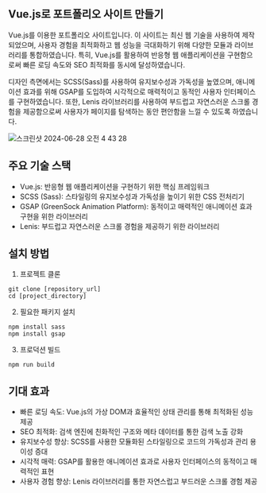 ## Vue.js로 포트폴리오 사이트 만들기
Vue.js를 이용한 포트폴리오 사이트입니다. 이 사이트는 최신 웹 기술을 사용하여 제작되었으며,
사용자 경험을 최적화하고 웹 성능을 극대화하기 위해 다양한 모듈과 라이브러리를 통합하였습니다.
특히, Vue.js를 활용하여 반응형 웹 애플리케이션을 구현함으로써 빠른 로딩 속도와 SEO 최적화를 동시에 달성하였습니다.

디자인 측면에서는 SCSS(Sass)를 사용하여 유지보수성과 가독성을 높였으며,
애니메이션 효과를 위해 GSAP를 도입하여 시각적으로 매력적이고 동적인 사용자 인터페이스를 구현하였습니다.
또한, Lenis 라이브러리를 사용하여 부드럽고 자연스러운 스크롤 경험을 제공함으로써 사용자가 페이지를 탐색하는 동안 편안함을 느낄 수 있도록 하였습니다.

![스크린샷 2024-06-28 오전 4 43 28](https://github.com/123dd654/vue-site/assets/161431124/16941289-a36d-4c0b-b73c-7bb79409cfcb)

## 주요 기술 스택
* Vue.js: 반응형 웹 애플리케이션을 구현하기 위한 핵심 프레임워크
* SCSS (Sass): 스타일링의 유지보수성과 가독성을 높이기 위한 CSS 전처리기
* GSAP (GreenSock Animation Platform): 동적이고 매력적인 애니메이션 효과 구현을 위한 라이브러리
* Lenis: 부드럽고 자연스러운 스크롤 경험을 제공하기 위한 라이브러리

## 설치 방법
01. 프로젝트 클론

````
git clone [repository_url]
cd [project_directory]
````

02. 필요한 패키지 설치

```
npm install sass
npm install gsap

```

03. 프로덕션 빌드
````
npm run build
````

## 기대 효과
* 빠른 로딩 속도: Vue.js의 가상 DOM과 효율적인 상태 관리를 통해 최적화된 성능 제공
* SEO 최적화: 검색 엔진에 친화적인 구조와 메타 데이터를 통한 검색 노출 강화
* 유지보수성 향상: SCSS를 사용한 모듈화된 스타일링으로 코드의 가독성과 관리 용이성 증대
* 시각적 매력: GSAP를 활용한 애니메이션 효과로 사용자 인터페이스의 동적이고 매력적인 표현
* 사용자 경험 향상: Lenis 라이브러리를 통한 자연스럽고 부드러운 스크롤 경험 제공
